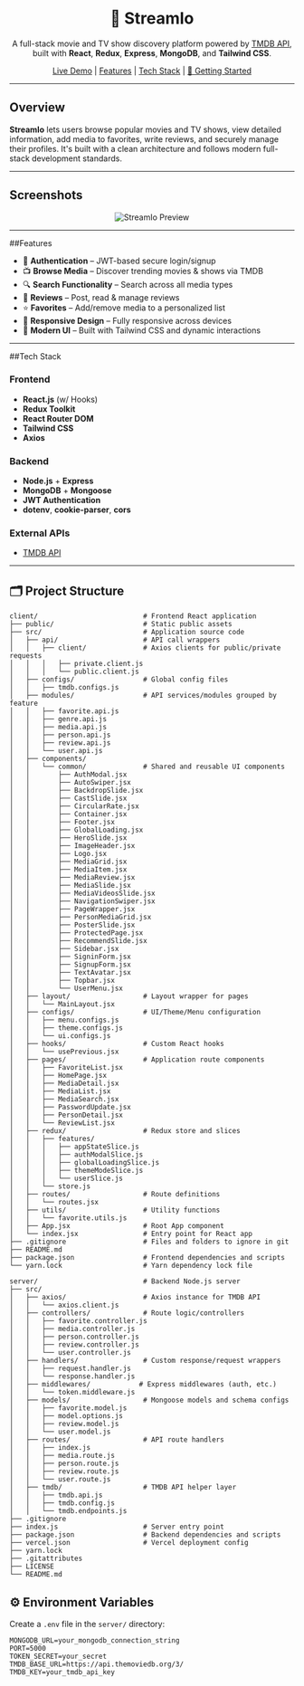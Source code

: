 <h1 align="center">🎥 StreamIo</h1>

<p align="center">
  A full-stack movie and TV show discovery platform powered by <a href="https://www.themoviedb.org/">TMDB API</a>, built with <strong>React</strong>, <strong>Redux</strong>, <strong>Express</strong>, <strong>MongoDB</strong>, and <strong>Tailwind CSS</strong>.
</p>

<p align="center">
  <a href="https://streamio-tan.vercel.app/" target="_blank">Live Demo</a> | 
  <a href="#-features">Features</a> | 
  <a href="#-tech-stack">Tech Stack</a> | 
  <a href="#-getting-started">🚀 Getting Started</a>
</p>

---

## Overview

**StreamIo** lets users browse popular movies and TV shows, view detailed information, add media to favorites, write reviews, and securely manage their profiles. It's built with a clean architecture and follows modern full-stack development standards.

---

## Screenshots

<p align="center">
  <img src="https://github.com/user-attachments/assets/97cc281c-247d-4b43-9378-2b4c1bffc38b" alt="StreamIo Preview" />
</p>

---

##Features

- 🔐 **Authentication** – JWT-based secure login/signup  
- 📺 **Browse Media** – Discover trending movies & shows via TMDB  
- 🔍 **Search Functionality** – Search across all media types  
- 📝 **Reviews** – Post, read & manage reviews  
- ⭐ **Favorites** – Add/remove media to a personalized list  
- 🌈 **Responsive Design** – Fully responsive across devices  
- 🎨 **Modern UI** – Built with Tailwind CSS and dynamic interactions  

---

##Tech Stack

### Frontend
- **React.js** (w/ Hooks)
- **Redux Toolkit**
- **React Router DOM**
- **Tailwind CSS**
- **Axios**

### Backend
- **Node.js** + **Express**
- **MongoDB** + **Mongoose**
- **JWT Authentication**
- **dotenv**, **cookie-parser**, **cors**

### External APIs
- [TMDB API](https://www.themoviedb.org/documentation/api)

---

## 🗂 Project Structure
```
client/                          # Frontend React application
├── public/                      # Static public assets
├── src/                         # Application source code
│   ├── api/                     # API call wrappers
│   │   ├── client/              # Axios clients for public/private requests
│   │   │   ├── private.client.js
│   │   │   └── public.client.js
│   ├── configs/                 # Global config files
│   │   ├── tmdb.configs.js
│   ├── modules/                 # API services/modules grouped by feature
│   │   ├── favorite.api.js
│   │   ├── genre.api.js
│   │   ├── media.api.js
│   │   ├── person.api.js
│   │   ├── review.api.js
│   │   └── user.api.js
│   ├── components/
│   │   └── common/              # Shared and reusable UI components
│   │       ├── AuthModal.jsx
│   │       ├── AutoSwiper.jsx
│   │       ├── BackdropSlide.jsx
│   │       ├── CastSlide.jsx
│   │       ├── CircularRate.jsx
│   │       ├── Container.jsx
│   │       ├── Footer.jsx
│   │       ├── GlobalLoading.jsx
│   │       ├── HeroSlide.jsx
│   │       ├── ImageHeader.jsx
│   │       ├── Logo.jsx
│   │       ├── MediaGrid.jsx
│   │       ├── MediaItem.jsx
│   │       ├── MediaReview.jsx
│   │       ├── MediaSlide.jsx
│   │       ├── MediaVideosSlide.jsx
│   │       ├── NavigationSwiper.jsx
│   │       ├── PageWrapper.jsx
│   │       ├── PersonMediaGrid.jsx
│   │       ├── PosterSlide.jsx
│   │       ├── ProtectedPage.jsx
│   │       ├── RecommendSlide.jsx
│   │       ├── Sidebar.jsx
│   │       ├── SigninForm.jsx
│   │       ├── SignupForm.jsx
│   │       ├── TextAvatar.jsx
│   │       ├── Topbar.jsx
│   │       └── UserMenu.jsx
│   ├── layout/                  # Layout wrapper for pages
│   │   └── MainLayout.jsx
│   ├── configs/                 # UI/Theme/Menu configuration
│   │   ├── menu.configs.js
│   │   ├── theme.configs.js
│   │   └── ui.configs.js
│   ├── hooks/                   # Custom React hooks
│   │   └── usePrevious.jsx
│   ├── pages/                   # Application route components
│   │   ├── FavoriteList.jsx
│   │   ├── HomePage.jsx
│   │   ├── MediaDetail.jsx
│   │   ├── MediaList.jsx
│   │   ├── MediaSearch.jsx
│   │   ├── PasswordUpdate.jsx
│   │   ├── PersonDetail.jsx
│   │   └── ReviewList.jsx
│   ├── redux/                   # Redux store and slices
│   │   ├── features/
│   │   │   ├── appStateSlice.js
│   │   │   ├── authModalSlice.js
│   │   │   ├── globalLoadingSlice.js
│   │   │   ├── themeModeSlice.js
│   │   │   └── userSlice.js
│   │   └── store.js
│   ├── routes/                  # Route definitions
│   │   └── routes.jsx
│   ├── utils/                   # Utility functions
│   │   └── favorite.utils.js
│   ├── App.jsx                  # Root App component
│   └── index.jsx                # Entry point for React app
├── .gitignore                   # Files and folders to ignore in git
├── README.md
├── package.json                 # Frontend dependencies and scripts
└── yarn.lock                    # Yarn dependency lock file

server/                          # Backend Node.js server
├── src/
│   ├── axios/                   # Axios instance for TMDB API
│   │   └── axios.client.js
│   ├── controllers/             # Route logic/controllers
│   │   ├── favorite.controller.js
│   │   ├── media.controller.js
│   │   ├── person.controller.js
│   │   ├── review.controller.js
│   │   └── user.controller.js
│   ├── handlers/                # Custom response/request wrappers
│   │   ├── request.handler.js
│   │   └── response.handler.js
│   ├── middlewares/            # Express middlewares (auth, etc.)
│   │   └── token.middleware.js
│   ├── models/                  # Mongoose models and schema configs
│   │   ├── favorite.model.js
│   │   ├── model.options.js
│   │   ├── review.model.js
│   │   └── user.model.js
│   ├── routes/                  # API route handlers
│   │   ├── index.js
│   │   ├── media.route.js
│   │   ├── person.route.js
│   │   ├── review.route.js
│   │   └── user.route.js
│   ├── tmdb/                    # TMDB API helper layer
│   │   ├── tmdb.api.js
│   │   ├── tmdb.config.js
│   │   └── tmdb.endpoints.js
├── .gitignore
├── index.js                     # Server entry point
├── package.json                 # Backend dependencies and scripts
├── vercel.json                  # Vercel deployment config
├── yarn.lock
├── .gitattributes
├── LICENSE
└── README.md
```

## ⚙️ Environment Variables

Create a `.env` file in the `server/` directory:

```env
MONGODB_URL=your_mongodb_connection_string
PORT=5000
TOKEN_SECRET=your_secret
TMDB_BASE_URL=https://api.themoviedb.org/3/
TMDB_KEY=your_tmdb_api_key
